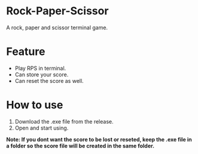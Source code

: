 # Rock-Paper-Scissor
A rock, paper and scissor terminal game.

# Feature
- Play RPS in terminal.
- Can store your score.
- Can reset the score as well.

# How to use
1. Download the .exe file from the release.
2. Open and start using.

**Note: If you dont want the score to be lost or reseted, keep the .exe file in a folder so the score file will be created in the same folder.**
